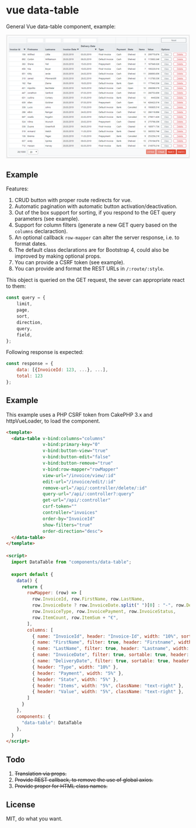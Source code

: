 # vue data-table

General Vue data-table component, example:

![](https://github.com/srad/vue-components/raw/master/doc/demo1.png)

Example
-------

Features:

1. CRUD button with proper route redirects for vue.
1. Automatic pagination with automatic button activation/deactivation.
1. Out of the box support for sorting, if you respond to the GET query parameters (see example).
1. Support for column filters (generate a new GET query based on the `columns` declaraction).
1. An optional callback `row-mapper` can alter the server response, i.e. to format dates.
1. The default class declarations are for Bootstrap 4, could also be improved by making optional props.
1. You can provide a CSRF token (see example).
1. You can provide and format the REST URLs in `/:route/:style`.

This object is queried on the GET request, the sever can appropriate react to them:

```javascript
const query = {
    limit,
    page,
    sort,
    direction,
    query,
    field,
};
```

Following response is expected:

```javascript
const response = {
    data: [{InvoiceId: 123, ...}, ...],
    total: 123
};
```

## Example

This example uses a PHP CSRF token from CakePHP 3.x and httpVueLoader, to load the component.

```html
<template>
  <data-table v-bind:columns="columns"
              v-bind:primary-key="0"
              v-bind:button-view="true"
              v-bind:button-edit="false"
              v-bind:button-remove="true"
              v-bind:row-mapper="rowMapper"
              view-url="/invoice/view/:id"
              edit-url="/invoice/edit/:id"
              remove-url="/api/:controller/delete/:id"
              query-url="/api/:controller?:query"
              get-url="/api/:controller"
              csrf-token=""
              controller="invoices"
              order-by="InvoiceId"
              show-filters="true"
              order-direction="desc">
  </data-table>
</template>

<script>
  import DataTable from "components/data-table";

  export default {
    data() {
      return {
        rowMapper: (row) => [
          row.InvoiceId, row.FirstName, row.LastName,
          row.InvoiceDate ? row.InvoiceDate.split(" ")[0] : "-", row.DeliveryDate ? row.DeliveryDate.split(" ")[0] : "-",
          row.InvoiceType, row.InvoicePayment, row.InvoiceStatus,
          row.ItemCount, row.ItemSum + "€",
        ],
        columns: [
          { name: "InvoiceId", header: "Invoice-Id", width: "10%", sortable: true, className: "text-right" },
          { name: "FirstName", filter: true, header: "Firstname", width: "10%" },
          { name: "LastName", filter: true, header: "Lastname", width: "10%" },
          { name: "InvoiceDate", filter: true, sortable: true, header: "Invoice-Date", width: "10%" },
          { name: "DeliveryDate", filter: true, sortable: true, header: "Delivery-Date", width: "10%" },
          { header: "Type", width: "10%" },
          { header: "Payment", width: "5%" },
          { header: "State", width: "5%" },
          { header: "Items", width: "5%", className: "text-right" },
          { header: "Value", width: "5%", className: "text-right" },
        ]
      }
    },
    components: {
      "data-table": DataTable
    },
  }
</script>
```

## Todo

1. ~~Translation via props.~~
1. ~~Provide REST callback, to remove the use of global axios.~~
1. ~~Provide proper for HTML class names.~~

## License
MIT, do what you want.